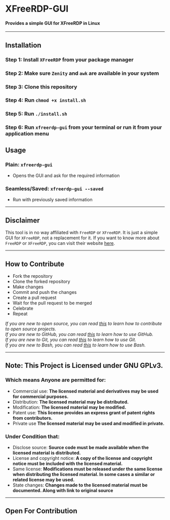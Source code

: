 # XFreeRDP-GUI
#### Provides a simple GUI for XFreeRDP in Linux

---

## Installation
### Step 1: Install `XFreeRDP` from your package manager
### Step 2: Make sure `Zenity` and `awk` are available in your system
### Step 3: Clone this repository
### Step 4: Run `chmod +x install.sh`
### Step 5: Run `./install.sh`
### Step 6: Run `xfreerdp-gui` from your terminal or run it from your application menu

## Usage
### Plain: `xfreerdp-gui`
- Opens the GUI and ask for the required information
### Seamless/Saved: `xfreerdp-gui --saved`
- Run with previously saved information

---

## Disclaimer
This tool is in no way affiliated with `FreeRDP` or `XFreeRDP`. It is just a simple GUI for `XFreeRDP`, not a replacement for it. If you want to know more about `FreeRDP` or `XFreeRDP`, you can visit their website [here](https://www.freerdp.com/).

---

## How to Contribute
* Fork the repository
* Clone the forked repository
* Make changes
* Commit and push the changes
* Create a pull request
* Wait for the pull request to be merged
* Celebrate
* Repeat

*If you are new to open source, you can read [this](https://opensource.guide/how-to-contribute/) to learn how to contribute to open source projects.*<br>
*If you are new to GitHub, you can read [this](https://guides.github.com/activities/hello-world/) to learn how to use GitHub.*<br>
*If you are new to Git, you can read [this](https://www.atlassian.com/git/tutorials/learn-git-with-bitbucket-cloud) to learn how to use Git.*<br>
*If you are new to Bash, you can read [this](https://www.tutorialspoint.com/unix/shell_scripting.htm) to learn how to use Bash.*

---

## Note: This Project is Licensed under GNU GPLv3.

### Which means Anyone are permitted for:
- Commercial use: **The licensed material and derivatives may be used for commercial purposes.**
- Distribution: **The licensed material may be distributed.**
- Modification: **The licensed material may be modified.**
- Patent use: **This license provides an express grant of patent rights from contributors.**
- Private use **The licensed material may be used and modified in private.**

### Under Condition that:
- Disclose source: **Source code must be made available when the licensed material is distributed.**
- License and copyright notice: **A copy of the license and copyright notice must be included with the licensed material.**
- Same license: **Modifications must be released under the same license when distributing the licensed material. In some cases a similar or related license may be used.**
- State changes: **Changes made to the licensed material must be documented. Along with link to original source**

---
Open For Contribution
---
